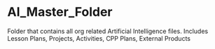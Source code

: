 # AI_Master_Folder
Folder that contains all org related Artificial Intelligence files. Includes Lesson Plans, Projects, Activities, CPP Plans, External Products
